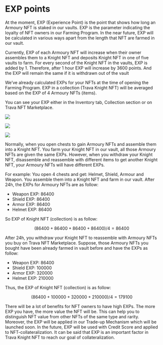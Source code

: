 # EXP points

At the moment, EXP (Experience Point) is the point that shows how long an Armoury NFT is staked in our vaults. EXP is the parameter indicating the loyalty of NFT owners in our Farming Program. In the near future, EXP will be calculated in various ways apart from the length that NFT are farmed in our vault.

Currently, EXP of each Armoury NFT will increase when their owner assembles them to a Knight NFT and deposits Knight NFT in one of five vaults to farm. For every second of the Knight NFT in the vaults, EXP is added by 1. Therefore, after 1 hour EXP will increase by 3600 points. And the EXP will remain the same if it is withdrawn out of the vault

We’ve already calculated EXPs for your NFTs at the time of opening the Farming Program. EXP in a collection (Trava Knight NFT) will be averaged based on the EXP of 4 Armoury NFTs (items).

You can see your EXP  either in the Inventory tab, Collection section or on Trava NFT Marketplace.

![](https://lh4.googleusercontent.com/MHaTlhW9eCiolaj3gYvgetTel09qjjnG0BZh7kFAYJNcF3iBZvShaxLZ3mWLd9rKqxBrURALeGGl1C69d9b-hOUDCYtMXhYps8u-Plr7MJY-7W9xKZvFxpZMHjt-EXOUiY60TuAr)

![](https://lh6.googleusercontent.com/2elrWtplpxggXFRXQsu24htjsfQOGDR-H4U40tF\_umf5bdZGZQ1Tgy0u6aakGMh9aSSQhp9ospwEoU0u5BINVgesKm8IQgWqJGqMQ0J0eSsLrj0xfX8LQ2D669H\_lewhr3SPRXll)

![](https://lh4.googleusercontent.com/3k1SvBntfP3J15dWY484f3yNzv\_X86ITpQTC2noEDeX1to7\_i7m-LsoWM-IEzAPGE3k\_KsIgknklbz13Exp7O12XYIxVjMFWS7E59xhpglKIqXEmZeNG53XrbkOtqCF5jNTGxjhG)

Normally, when you open chests to gain Armoury NFTs and assemble them into a Knight NFT. You farm your Knight NFT in our vault, all those Armoury NFTs are given the same EXPs. However, when you withdraw your Knight NFT, disassemble and reassemble with different items to get another Knight NFT, your Armoury NFTs will have different EXPs.

For example: You open 4 chests and get: Helmet, Shield, Armour and Weapon. You assemble them into a Knight NFT and farm in our vault. After 24h, the EXPs for Armoury NFTs are as follow:

* Weapon EXP: 86400
* Shield EXP: 86400
* Armor EXP: 86400
* Helmet EXP: 86400

So EXP of Knight NFT (collection) is as follow:

$$
(86400 + 86400 + 86400 + 86400) / 4 = 86400
$$

After 24h, you withdraw your Knight NFT to reassemble with Armoury NFTs you buy on Trava NFT Marketplace. Suppose, those Armoury NFTs you bought have been already farmed in vault before and have the EXPs as follow:

* Weapon EXP: 86400
* Shield EXP: 100000
* Armor EXP: 320000
* Helmet EXP: 210000

Thus, the EXP of Knight NFT (collection) is as follow:

$$
(86400 + 100000 + 320000 + 210000) / 4 = 179100
$$

There will be a lot of benefits for NFT owners to have high EXPs. The more EXP you have, the more value the NFT will be. This can help you to distinguish NFT value from other NFTs of the same type and rarity. Moreover, the EXP will be applied in our Trade-up Mechanism which will be launched soon. In the future, EXP will be used with Credit Score and applied to NFT-collateralization. It can be said that EXP is an important factor in Trava Knight NFT to reach our goal of collateralization.
